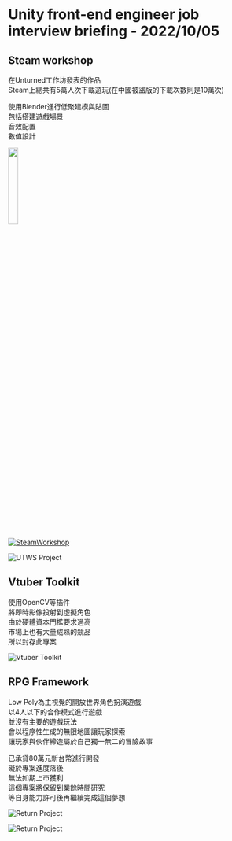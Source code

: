 # Unity front-end engineer job interview briefing - 2022/10/05

## Steam workshop 

在Unturned工作坊發表的作品<br />
Steam上總共有5萬人次下載遊玩(在中國被盜版的下載次數則是10萬次)<br />

使用Blender進行低聚建模與貼圖<br />
包括搭建遊戲場景<br />
音效配置<br />
數值設計<br />

<img src="https://imgur.com/iCyNFSf.jpg" data-canonical-src="https://steamcommunity.com/id/marsllzent/myworkshopfiles/?appid=304930" width="20%" height="20%" />

[![SteamWorkshop](https://imgur.com/iCyNFSf.jpg)](https://steamcommunity.com/id/marsllzent/myworkshopfiles/?appid=304930)

![UTWS Project](https://imgur.com/RsNuFd3.jpg)


## Vtuber Toolkit

使用OpenCV等插件<br />
將即時影像投射到虛擬角色<br />
由於硬體資本門檻要求過高<br />
市場上也有大量成熟的競品<br />
所以封存此專案<br />

![Vtuber Toolkit](https://imgur.com/tlwjFu9.jpg)

## RPG Framework

Low Poly為主視覺的開放世界角色扮演遊戲<br />
以4人以下的合作模式進行遊戲<br />
並沒有主要的遊戲玩法<br />
會以程序性生成的無限地圖讓玩家探索<br />
讓玩家與伙伴締造屬於自己獨一無二的冒險故事<br />

已承貸80萬元新台幣進行開發<br />
礙於專案進度落後<br />
無法如期上市獲利<br />
這個專案將保留到業餘時間研究<br />
等自身能力許可後再繼續完成這個夢想<br />


![Return Project](https://imgur.com/nGaRIjg.jpg)

![Return Project](https://imgur.com/l3xtPKT.jpg)
